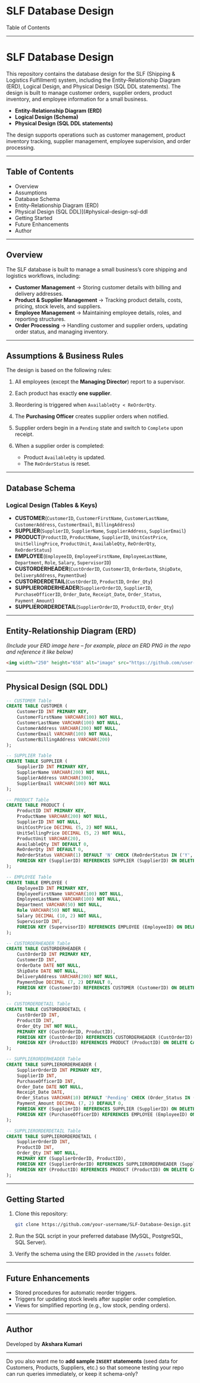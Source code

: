 # SLF Database Design
Table of Contents

---

# SLF Database Design
This repository contains the database design for the SLF (Shipping & Logistics Fulfillment) system, including the Entity-Relationship Diagram (ERD), Logical Design, and Physical Design (SQL DDL statements). The design is built to manage customer orders, supplier orders, product inventory, and employee information for a small business.

* **Entity-Relationship Diagram (ERD)**
* **Logical Design (Schema)**
* **Physical Design (SQL DDL statements)**

The design supports operations such as customer management, product inventory tracking, supplier management, employee supervision, and order processing.

---

## Table of Contents

* Overview
* Assumptions
* Database Schema
* Entity-Relationship Diagram (ERD)
* Physical Design (SQL DDL)](#physical-design-sql-ddl
* Getting Started
* Future Enhancements
* Author

---

## Overview

The SLF database is built to manage a small business’s core shipping and logistics workflows, including:

* **Customer Management** → Storing customer details with billing and delivery addresses.
* **Product & Supplier Management** → Tracking product details, costs, pricing, stock levels, and suppliers.
* **Employee Management** → Maintaining employee details, roles, and reporting structures.
* **Order Processing** → Handling customer and supplier orders, updating order status, and managing inventory.

---

## Assumptions & Business Rules

The design is based on the following rules:

1. All employees (except the **Managing Director**) report to a supervisor.
2. Each product has exactly **one supplier**.
3. Reordering is triggered when `AvailableQty < ReOrderQty`.
4. The **Purchasing Officer** creates supplier orders when notified.
5. Supplier orders begin in a `Pending` state and switch to `Complete` upon receipt.
6. When a supplier order is completed:

   * Product `AvailableQty` is updated.
   * The `ReOrderStatus` is reset.

---

## Database Schema

### **Logical Design (Tables & Keys)**

* **CUSTOMER**(`CustomerID`, `CustomerFirstName`, `CustomerLastName`, `CustomerAddress`, `CustomerEmail`, `BillingAddress`)
* **SUPPLIER**(`SupplierID`, `SupplierName`, `SupplierAddress`, `SupplierEmail`)
* **PRODUCT**(`ProductID`, `ProductName`, `SupplierID`, `UnitCostPrice`, `UnitSellingPrice`, `ProductUnit`, `AvailableQty`, `ReOrderQty`, `ReOrderStatus`)
* **EMPLOYEE**(`EmployeeID`, `EmployeeFirstName`, `EmployeeLastName`, `Department`, `Role`, `Salary`, `SupervisorID`)
* **CUSTORDERHEADER**(`CustOrderID`, `CustomerID`, `OrderDate`, `ShipDate`, `DeliveryAddress`, `PaymentDue`)
* **CUSTORDERDETAIL**(`CustOrderID`, `ProductID`, `Order_Qty`)
* **SUPPLIERORDERHEADER**(`SupplierOrderID`, `SupplierID`, `PurchaseOfficerID`, `Order_Date`, `Receipt_Date`, `Order_Status`, `Payment_Amount`)
* **SUPPLIERORDERDETAIL**(`SupplierOrderID`, `ProductID`, `Order_Qty`)

---

## Entity-Relationship Diagram (ERD)

*(Include your ERD image here – for example, place an ERD PNG in the repo and reference it like below)*

```markdown
<img width="250" height="658" alt="image" src="https://github.com/user-attachments/assets/0faabf35-363b-4fb8-9e20-55481b053fcd" />

```

---

## Physical Design (SQL DDL)

```sql
-- CUSTOMER Table
CREATE TABLE CUSTOMER (
    CustomerID INT PRIMARY KEY,
    CustomerFirstName VARCHAR(100) NOT NULL,
    CustomerLastName VARCHAR(100) NOT NULL,
    CustomerAddress VARCHAR(200) NOT NULL,
    CustomerEmail VARCHAR(100) NOT NULL,
    CustomerBillingAddress VARCHAR(200)
);

-- SUPPLIER Table
CREATE TABLE SUPPLIER (
    SupplierID INT PRIMARY KEY,
    SupplierName VARCHAR(200) NOT NULL,
    SupplierAddress VARCHAR(300),
    SupplierEmail VARCHAR(100) NOT NULL
);

-- PRODUCT Table
CREATE TABLE PRODUCT (
    ProductID INT PRIMARY KEY,
    ProductName VARCHAR(200) NOT NULL,
    SupplierID INT NOT NULL,
    UnitCostPrice DECIMAL (5, 2) NOT NULL,
    UnitSellingPrice DECIMAL (5, 2) NOT NULL,
    ProductUnit VARCHAR(20),
    AvailableQty INT DEFAULT 0,
    ReOrderQty INT DEFAULT 0,
    ReOrderStatus VARCHAR(1) DEFAULT 'N' CHECK (ReOrderStatus IN ('Y', 'N')),
    FOREIGN KEY (SupplierID) REFERENCES SUPPLIER (SupplierID) ON DELETE CASCADE
);

-- EMPLOYEE Table
CREATE TABLE EMPLOYEE (
    EmployeeID INT PRIMARY KEY,
    EmployeeFirstName VARCHAR(100) NOT NULL,
    EmployeeLastName VARCHAR(100) NOT NULL,
    Department VARCHAR(50) NOT NULL,
    Role VARCHAR(50) NOT NULL,
    Salary DECIMAL (10, 2) NOT NULL,
    SupervisorID INT,
    FOREIGN KEY (SupervisorID) REFERENCES EMPLOYEE (EmployeeID) ON DELETE CASCADE
);

-- CUSTORDERHEADER Table
CREATE TABLE CUSTORDERHEADER (
    CustOrderID INT PRIMARY KEY,
    CustomerID INT,
    OrderDate DATE NOT NULL,
    ShipDate DATE NOT NULL,
    DeliveryAddress VARCHAR(200) NOT NULL,
    PaymentDue DECIMAL (7, 2) DEFAULT 0,
    FOREIGN KEY (CustomerID) REFERENCES CUSTOMER (CustomerID) ON DELETE CASCADE
);

-- CUSTORDERDETAIL Table
CREATE TABLE CUSTORDERDETAIL (
    CustOrderID INT,
    ProductID INT,
    Order_Qty INT NOT NULL,
    PRIMARY KEY (CustOrderID, ProductID),
    FOREIGN KEY (CustOrderID) REFERENCES CUSTORDERHEADER (CustOrderID) ON DELETE CASCADE,
    FOREIGN KEY (ProductID) REFERENCES PRODUCT (ProductID) ON DELETE CASCADE
);

-- SUPPLIERORDERHEADER Table
CREATE TABLE SUPPLIERORDERHEADER (
    SupplierOrderID INT PRIMARY KEY,
    SupplierID INT,
    PurchaseOfficerID INT,
    Order_Date DATE NOT NULL,
    Receipt_Date DATE,
    Order_Status VARCHAR(10) DEFAULT 'Pending' CHECK (Order_Status IN ('Pending', 'Complete')),
    Payment_Amount DECIMAL (7, 2) DEFAULT 0,
    FOREIGN KEY (SupplierID) REFERENCES SUPPLIER (SupplierID) ON DELETE CASCADE,
    FOREIGN KEY (PurchaseOfficerID) REFERENCES EMPLOYEE (EmployeeID) ON DELETE CASCADE
);

-- SUPPLIERORDERDETAIL Table
CREATE TABLE SUPPLIERORDERDETAIL (
    SupplierOrderID INT,
    ProductID INT,
    Order_Qty INT NOT NULL,
    PRIMARY KEY (SupplierOrderID, ProductID),
    FOREIGN KEY (SupplierOrderID) REFERENCES SUPPLIERORDERHEADER (SupplierOrderID) ON DELETE CASCADE,
    FOREIGN KEY (ProductID) REFERENCES PRODUCT (ProductID) ON DELETE CASCADE
);
```

---

## Getting Started

1. Clone this repository:

   ```bash
   git clone https://github.com/your-username/SLF-Database-Design.git
   ```
2. Run the SQL script in your preferred database (MySQL, PostgreSQL, SQL Server).
3. Verify the schema using the ERD provided in the `/assets` folder.

---

## Future Enhancements

* Stored procedures for automatic reorder triggers.
* Triggers for updating stock levels after supplier order completion.
* Views for simplified reporting (e.g., low stock, pending orders).

---

## Author

Developed by **Akshara Kumari**

---

Do you also want me to **add sample `INSERT` statements** (seed data for Customers, Products, Suppliers, etc.) so that someone testing your repo can run queries immediately, or keep it schema-only?
